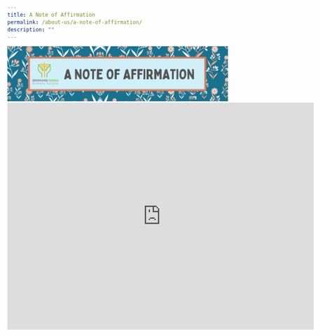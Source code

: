 ```yaml
---
title: A Note of Affirmation
permalink: /about-us/a-note-of-affirmation/
description: ""
---
```

<img src="/images/affirm.png">
<div><iframe src="https://docs.google.com/forms/d/e/1FAIpQLSdqwnR_wHFJ21qkyrdOs-dZ7C98Vb8gL4vK9j2N5X8BZz7SLA/viewform?embedded=true" width="700" height="520" frameborder="0" marginwidth="0" marginheight="0" data-mce-fragment="1"></iframe></div>
